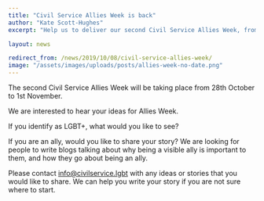 ```yaml
---
title: "Civil Service Allies Week is back"
author: "Kate Scott-Hughes"
excerpt: "Help us to deliver our second Civil Service Allies Week, from 28 October to 1 November 2019"

layout: news

redirect_from: /news/2019/10/08/civil-service-allies-week/
image: "/assets/images/uploads/posts/allies-week-no-date.png"
---
```


The second Civil Service Allies Week will be taking place from 28th October to 1st November.

We are interested to hear your ideas for Allies Week.

If you identify as LGBT+, what would you like to see?

If you are an ally, would you like to share your story? We are looking for people to write blogs talking about why being a visible ally is important to them, and how they go about being an ally.

Please contact <info@civilservice.lgbt> with any ideas or stories that you would like to share. We can help you write your story if you are not sure where to start.  
